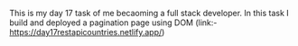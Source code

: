 This is my day 17 task of me becaoming a full stack developer. In this task I build and deployed a pagination page using DOM (link:- https://day17restapicountries.netlify.app/)

